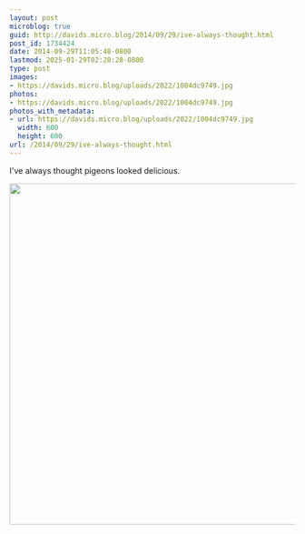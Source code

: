 ```yaml
---
layout: post
microblog: true
guid: http://davids.micro.blog/2014/09/29/ive-always-thought.html
post_id: 1734424
date: 2014-09-29T11:05:48-0800
lastmod: 2025-01-29T02:28:28-0800
type: post
images:
- https://davids.micro.blog/uploads/2022/1004dc9749.jpg
photos:
- https://davids.micro.blog/uploads/2022/1004dc9749.jpg
photos_with_metadata:
- url: https://davids.micro.blog/uploads/2022/1004dc9749.jpg
  width: 600
  height: 600
url: /2014/09/29/ive-always-thought.html
---
```

I've always thought pigeons looked delicious.

<img src="/uploads/2022/1004dc9749.jpg" width="600" height="600" alt="">
